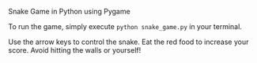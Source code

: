 Snake Game in Python using Pygame

To run the game, simply execute `python snake_game.py` in your terminal.

Use the arrow keys to control the snake. Eat the red food to increase your score. Avoid hitting the walls or yourself!